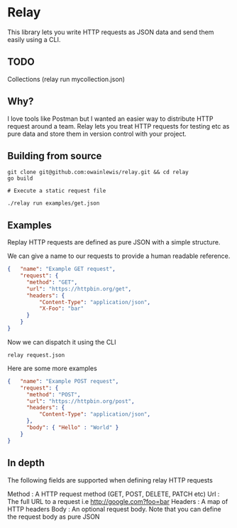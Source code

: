 # Relay

This library lets you write HTTP requests as JSON data and send them easily using a CLI.

## TODO

Collections (relay run mycollection.json)

## Why?

I love tools like Postman but I wanted an easier way to distribute HTTP request around
a team. Relay lets you treat HTTP requests for testing etc as pure data and store them
in version control with your project.

## Building from source

```
git clone git@github.com:owainlewis/relay.git && cd relay
go build

# Execute a static request file

./relay run examples/get.json
```

## Examples

Replay HTTP requests are defined as pure JSON with a simple structure.

We can give a name to our requests to provide a human readable reference.

```json
{   "name": "Example GET request",
    "request": {
      "method": "GET",
      "url": "https://httpbin.org/get",
      "headers": {
          "Content-Type": "application/json",
          "X-Foo": "bar"
      }
    }
}
```

Now we can dispatch it using the CLI

```
relay request.json
```

Here are some more examples

```json
{   "name": "Example POST request",
    "request": {
      "method": "POST",
      "url": "https://httpbin.org/post",
      "headers": {
          "Content-Type": "application/json",
      },
      "body": { "Hello" : "World" }
    }
}
```

## In depth

The following fields are supported when defining relay HTTP requests

Method  : A HTTP request method (GET, POST, DELETE, PATCH etc)
Url     : The full URL to a request i.e http://google.com?foo=bar
Headers : A map of HTTP headers
Body    : An optional request body. Note that you can define the request body as pure JSON
